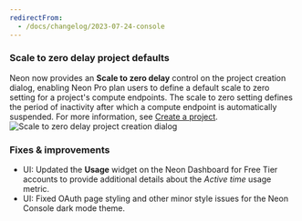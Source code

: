 ```yaml
---
redirectFrom:
  - /docs/changelog/2023-07-24-console
---
```


### Scale to zero delay project defaults

Neon now provides an **Scale to zero delay** control on the project creation dialog, enabling Neon Pro plan users to define a default scale to zero setting for a project's compute endpoints. The scale to zero setting defines the period of inactivity after which a compute endpoint is automatically suspended. For more information, see [Create a project](/docs/manage/projects#create-a-project).
![Scale to zero delay project creation dialog](/docs/relnotes/auto_suspend_delay_create_project.png)

### Fixes & improvements

- UI: Updated the **Usage** widget on the Neon Dashboard for Free Tier accounts to provide additional details about the _Active time_ usage metric.
- UI: Fixed OAuth page styling and other minor style issues for the Neon Console dark mode theme.
